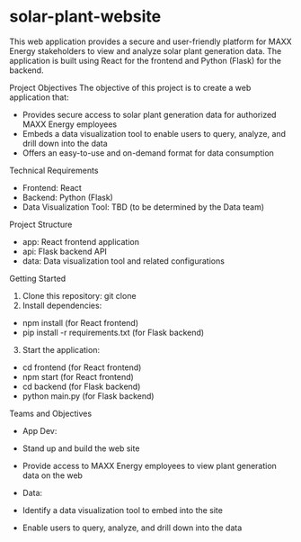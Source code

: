 # solar-plant-website
This web application provides a secure and user-friendly platform for MAXX Energy stakeholders to view and analyze solar plant generation data. The application is built using React for the frontend and Python (Flask) for the backend.

Project Objectives
The objective of this project is to create a web application that:
* Provides secure access to solar plant generation data for authorized 
MAXX Energy employees
* Embeds a data visualization tool to enable users to query, analyze, and drill down into the data
* Offers an easy-to-use and on-demand format for data consumption

Technical Requirements
* Frontend: React
* Backend: Python (Flask)
* Data Visualization Tool: TBD (to be determined by the Data team)

Project Structure
* app: React frontend application
* api: Flask backend API
* data: Data visualization tool and related configurations

Getting Started
1. Clone this repository: git clone <repo-url>
2. Install dependencies:
* npm install (for React frontend)
* pip install -r requirements.txt (for Flask backend)

3. Start the application:
* cd frontend (for React frontend)
* npm start (for React frontend)
* cd backend (for Flask backend)
* python main.py (for Flask backend)

Teams and Objectives
* App Dev:
* Stand up and build the web site
* Provide access to MAXX Energy employees to view plant generation data on the web

* Data:
* Identify a data visualization tool to embed into the site
* Enable users to query, analyze, and drill down into the data


